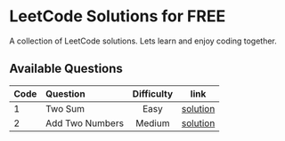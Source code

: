 # LeetCode Solutions for **FREE**

A collection of LeetCode solutions. Lets learn and enjoy coding together.

## Available Questions

| Code | Question        | Difficulty |                                            link                                            |
| :--- | :-------------- | :--------: | :----------------------------------------------------------------------------------------: |
| 1    | Two Sum         |    Easy    |     [solution](https://github.com/m-aung/leetcode_solutions_free/tree/main/_1_Two_Sum)     |
| 2    | Add Two Numbers |   Medium   | [solution](https://github.com/m-aung/leetcode_solutions_free/tree/main/_2_add_two_numbers) |
